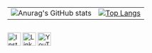 |||
|---|---|
|![Anurag's GitHub stats](https://github-readme-stats.vercel.app/api?username=armannurhidayat&show_icons=true&theme=tokyonight)|[![Top Langs](https://github-readme-stats.vercel.app/api/top-langs/?username=armannurhidayat&layout=compact)](https://github.com/kadantte/github-readme-stats)| 

##
<a href="https://www.instagram.com/aarmanh_"><img src="https://edent.github.io/SuperTinyIcons/images/svg/instagram.svg" width="30" title="Instagram"/></a>
<a href="https://www.linkedin.com/in/armannurhidayat"><img src="https://edent.github.io/SuperTinyIcons/images/svg/linkedin.svg" width="30" title="LinkedIn"/></a>
<a href="https://www.youtube.com/channel/UCH2mc2V6oD4LfhQgx7c1K5w"><img src="https://edent.github.io/SuperTinyIcons/images/svg/youtube.svg" width="30" title="YouTube"/></a>

